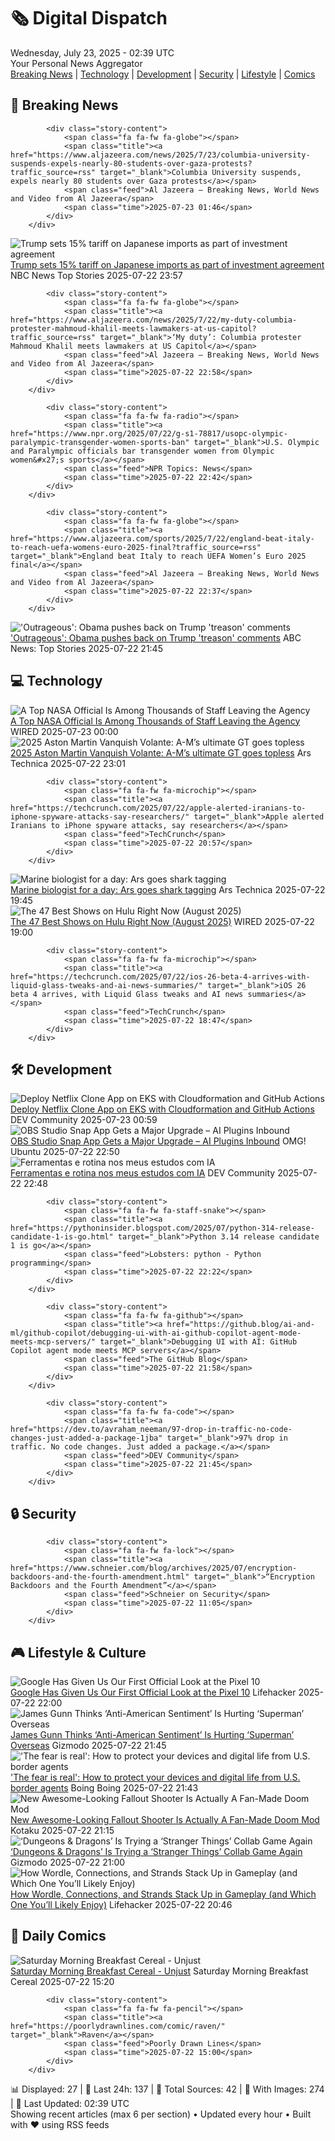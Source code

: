 <!-- Processing 54 RSS feeds at 2025-07-23 02:39:06 UTC -->
<!-- Processing: Penny Arcade -->
<!-- Processing: Garfield -->
<!-- Processing: Cyanide & Happiness -->
<!-- Processing: Girl Genius -->
<!-- Processing: BBC World News -->
<!-- Processing: BBC Breaking News -->
<!-- Processing: Al Jazeera Breaking News -->
<!-- Processing: CBC News -->
<!-- Error processing https://rss.cbc.ca/lineup/topstories.xml: The read operation timed out -->
<!-- Processing: Reuters World News -->
<!-- Processing: Associated Press Breaking -->
<!-- Processing: Guardian World News -->
<!-- Processing: Sky News World -->
<!-- Processing: TechCrunch -->
<!-- Processing: O'Reilly Radar -->
<!-- Processing: WIRED -->
<!-- Processing: Slashdot -->
<!-- Processing: OMG! Ubuntu -->
<!-- Processing: DistroWatch -->
<!-- Processing: Linux.com -->
<!-- Processing: Red Hat Blog -->
<!-- Processing: Ubuntu Blog -->
<!-- Processing: InfoQ -->
<!-- Processing: Martin Fowler -->
<!-- Processing: Coding Horror -->
<!-- Processing: The Pragmatic Engineer -->
<!-- Processing: Lifehacker -->
<!-- Processing: Boing Boing -->
<!-- Generated 6 new posts out of 27 feeds processed -->
<div class="newspaper-header">
    <h1 class="newspaper-title">🗞️ Digital Dispatch</h1>
    <div class="newspaper-date">Wednesday, July 23, 2025 - 02:39 UTC</div>
    <div class="newspaper-subtitle">Your Personal News Aggregator</div>
</div>

<div class="newspaper-nav">
    <a href="#breaking">Breaking News</a> |
    <a href="#tech">Technology</a> |
    <a href="#dev">Development</a> |
    <a href="#security">Security</a> |
    <a href="#lifestyle">Lifestyle</a> |
    <a href="#webcomics">Comics</a>
</div>

<div class="news-section breaking-news" id="breaking">
<h2 class="section-header">🚨 Breaking News</h2>
<div class="stories-container">
<div class="story">
            
            <div class="story-content">
                <span class="fa fa-fw fa-globe"></span>
                <span class="title"><a href="https://www.aljazeera.com/news/2025/7/23/columbia-university-suspends-expels-nearly-80-students-over-gaza-protests?traffic_source=rss" target="_blank">Columbia University suspends, expels nearly 80 students over Gaza protests</a></span>
                <span class="feed">Al Jazeera – Breaking News, World News and Video from Al Jazeera</span>
                <span class="time">2025-07-23 01:46</span>
            </div>
        </div>
<div class="story">
            <img src="https://media-cldnry.s-nbcnews.com/image/upload/t_fit_1500w/rockcms/2025-02/250207-trump-ishiba-ew-214p-e1db6d.jpg" alt="Trump sets 15% tariff on Japanese imports as part of investment agreement" class="story-image" loading="lazy" onerror="this.style.display='none'">
            <div class="story-content">
                <span class="fa fa-fw fa-broadcast-tower"></span>
                <span class="title"><a href="https://www.nbcnews.com/business/business-news/trump-sets-15-tariff-japanese-imports-part-investment-agreement-rcna220416" target="_blank">Trump sets 15% tariff on Japanese imports as part of investment agreement</a></span>
                <span class="feed">NBC News Top Stories</span>
                <span class="time">2025-07-22 23:57</span>
            </div>
        </div>
<div class="story">
            
            <div class="story-content">
                <span class="fa fa-fw fa-globe"></span>
                <span class="title"><a href="https://www.aljazeera.com/news/2025/7/22/my-duty-columbia-protester-mahmoud-khalil-meets-lawmakers-at-us-capitol?traffic_source=rss" target="_blank">‘My duty’: Columbia protester Mahmoud Khalil meets lawmakers at US Capitol</a></span>
                <span class="feed">Al Jazeera – Breaking News, World News and Video from Al Jazeera</span>
                <span class="time">2025-07-22 22:58</span>
            </div>
        </div>
<div class="story">
            
            <div class="story-content">
                <span class="fa fa-fw fa-radio"></span>
                <span class="title"><a href="https://www.npr.org/2025/07/22/g-s1-78817/usopc-olympic-paralympic-transgender-women-sports-ban" target="_blank">U.S. Olympic and Paralympic officials bar transgender women from Olympic women&#x27;s sports</a></span>
                <span class="feed">NPR Topics: News</span>
                <span class="time">2025-07-22 22:42</span>
            </div>
        </div>
<div class="story">
            
            <div class="story-content">
                <span class="fa fa-fw fa-globe"></span>
                <span class="title"><a href="https://www.aljazeera.com/sports/2025/7/22/england-beat-italy-to-reach-uefa-womens-euro-2025-final?traffic_source=rss" target="_blank">England beat Italy to reach UEFA Women’s Euro 2025 final</a></span>
                <span class="feed">Al Jazeera – Breaking News, World News and Video from Al Jazeera</span>
                <span class="time">2025-07-22 22:37</span>
            </div>
        </div>
<div class="story">
            <img src="https://s.abcnews.com/images/US/donald-trump-15-ap-gmh-250722_1753201119010_hpMain_4x3t_384.jpg" alt="&#x27;Outrageous&#x27;: Obama pushes back on Trump &#x27;treason&#x27; comments" class="story-image" loading="lazy" onerror="this.style.display='none'">
            <div class="story-content">
                <span class="fa fa-fw fa-tv"></span>
                <span class="title"><a href="https://abcnews.go.com/Politics/trump-accuses-obama-treason-oval-office/story?id=123963917" target="_blank">&#x27;Outrageous&#x27;: Obama pushes back on Trump &#x27;treason&#x27; comments</a></span>
                <span class="feed">ABC News: Top Stories</span>
                <span class="time">2025-07-22 21:45</span>
            </div>
        </div>
</div>
</div>
<div class="news-section tech-news" id="tech">
<h2 class="section-header">💻 Technology</h2>
<div class="stories-container">
<div class="story">
            <img src="https://media.wired.com/photos/687fd4bb02d947fe8f99b59e/master/pass/goddard-nasa-sciGSFC_20171208_Archive_e000542large-1536x1022.jpg" alt="A Top NASA Official Is Among Thousands of Staff Leaving the Agency" class="story-image" loading="lazy" onerror="this.style.display='none'">
            <div class="story-content">
                <span class="fa fa-fw fa-bolt"></span>
                <span class="title"><a href="https://www.wired.com/story/a-top-nasa-official-is-among-thousands-of-staff-leaving-the-agency/" target="_blank">A Top NASA Official Is Among Thousands of Staff Leaving the Agency</a></span>
                <span class="feed">WIRED</span>
                <span class="time">2025-07-23 00:00</span>
            </div>
        </div>
<div class="story">
            <img src="https://cdn.arstechnica.net/wp-content/uploads/2025/07/IMG_7213-500x500.jpg" alt="2025 Aston Martin Vanquish Volante: A-M’s ultimate GT goes topless" class="story-image" loading="lazy" onerror="this.style.display='none'">
            <div class="story-content">
                <span class="fa fa-fw fa-cog"></span>
                <span class="title"><a href="https://arstechnica.com/cars/2025/07/2025-aston-martin-vanquish-volante-a-ms-ultimate-gt-goes-topless/" target="_blank">2025 Aston Martin Vanquish Volante: A-M’s ultimate GT goes topless</a></span>
                <span class="feed">Ars Technica</span>
                <span class="time">2025-07-22 23:01</span>
            </div>
        </div>
<div class="story">
            
            <div class="story-content">
                <span class="fa fa-fw fa-microchip"></span>
                <span class="title"><a href="https://techcrunch.com/2025/07/22/apple-alerted-iranians-to-iphone-spyware-attacks-say-researchers/" target="_blank">Apple alerted Iranians to iPhone spyware attacks, say researchers</a></span>
                <span class="feed">TechCrunch</span>
                <span class="time">2025-07-22 20:57</span>
            </div>
        </div>
<div class="story">
            <img src="https://cdn.arstechnica.net/wp-content/uploads/2025/07/20250509-SHIFFMAN_SCIENTIST_DAY1-110-500x500-1752861268.jpg" alt="Marine biologist for a day: Ars goes shark tagging" class="story-image" loading="lazy" onerror="this.style.display='none'">
            <div class="story-content">
                <span class="fa fa-fw fa-cog"></span>
                <span class="title"><a href="https://arstechnica.com/science/2025/07/marine-biologist-for-a-day-ars-goes-shark-tagging/" target="_blank">Marine biologist for a day: Ars goes shark tagging</a></span>
                <span class="feed">Ars Technica</span>
                <span class="time">2025-07-22 19:45</span>
            </div>
        </div>
<div class="story">
            <img src="https://media.wired.com/photos/687ea883b1f8553535717f13/master/pass/Hulu-Show-Guide-Culture-WBLACK_Air106Prod105_LJ_01977R.jpg" alt="The 47 Best Shows on Hulu Right Now (August 2025)" class="story-image" loading="lazy" onerror="this.style.display='none'">
            <div class="story-content">
                <span class="fa fa-fw fa-bolt"></span>
                <span class="title"><a href="https://www.wired.com/story/best-tv-shows-hulu-this-week/" target="_blank">The 47 Best Shows on Hulu Right Now (August 2025)</a></span>
                <span class="feed">WIRED</span>
                <span class="time">2025-07-22 19:00</span>
            </div>
        </div>
<div class="story">
            
            <div class="story-content">
                <span class="fa fa-fw fa-microchip"></span>
                <span class="title"><a href="https://techcrunch.com/2025/07/22/ios-26-beta-4-arrives-with-liquid-glass-tweaks-and-ai-news-summaries/" target="_blank">iOS 26 beta 4 arrives, with Liquid Glass tweaks and AI news summaries</a></span>
                <span class="feed">TechCrunch</span>
                <span class="time">2025-07-22 18:47</span>
            </div>
        </div>
</div>
</div>
<div class="news-section dev-news" id="dev">
<h2 class="section-header">🛠️ Development</h2>
<div class="stories-container">
<div class="story">
            <img src="https://media2.dev.to/dynamic/image/width=800%2Cheight=%2Cfit=scale-down%2Cgravity=auto%2Cformat=auto/https%3A%2F%2Fdev-to-uploads.s3.amazonaws.com%2Fuploads%2Farticles%2Fmmgyjapj7802ugolof6t.png" alt="Deploy Netflix Clone App on EKS with Cloudformation and GitHub Actions" class="story-image" loading="lazy" onerror="this.style.display='none'">
            <div class="story-content">
                <span class="fa fa-fw fa-code"></span>
                <span class="title"><a href="https://dev.to/ndzenyuy/deploy-netflix-clone-app-on-eks-with-cloudformation-and-github-actions-4m2o" target="_blank">Deploy Netflix Clone App on EKS with Cloudformation and GitHub Actions</a></span>
                <span class="feed">DEV Community</span>
                <span class="time">2025-07-23 00:59</span>
            </div>
        </div>
<div class="story">
            <img src="https://i0.wp.com/www.omgubuntu.co.uk/wp-content/uploads/2024/12/obs.jpg?resize=406%2C232&amp;ssl=1" alt="OBS Studio Snap App Gets a Major Upgrade – AI Plugins Inbound" class="story-image" loading="lazy" onerror="this.style.display='none'">
            <div class="story-content">
                <span class="fa fa-fw fa-ubuntu"></span>
                <span class="title"><a href="https://www.omgubuntu.co.uk/2025/07/obs-studio-snap-update-core24-plugins" target="_blank">OBS Studio Snap App Gets a Major Upgrade – AI Plugins Inbound</a></span>
                <span class="feed">OMG! Ubuntu</span>
                <span class="time">2025-07-22 22:50</span>
            </div>
        </div>
<div class="story">
            <img src="https://media2.dev.to/dynamic/image/width=800%2Cheight=%2Cfit=scale-down%2Cgravity=auto%2Cformat=auto/https%3A%2F%2Fdev-to-uploads.s3.amazonaws.com%2Fuploads%2Farticles%2Fk8osapdc3hrn3wuulah5.png" alt="Ferramentas e rotina nos meus estudos com IA" class="story-image" loading="lazy" onerror="this.style.display='none'">
            <div class="story-content">
                <span class="fa fa-fw fa-code"></span>
                <span class="title"><a href="https://dev.to/anabiscalchin/ferramentas-e-rotina-nos-meus-estudos-com-ia-4alj" target="_blank">Ferramentas e rotina nos meus estudos com IA</a></span>
                <span class="feed">DEV Community</span>
                <span class="time">2025-07-22 22:48</span>
            </div>
        </div>
<div class="story">
            
            <div class="story-content">
                <span class="fa fa-fw fa-staff-snake"></span>
                <span class="title"><a href="https://pythoninsider.blogspot.com/2025/07/python-314-release-candidate-1-is-go.html" target="_blank">Python 3.14 release candidate 1 is go</a></span>
                <span class="feed">Lobsters: python - Python programming</span>
                <span class="time">2025-07-22 22:22</span>
            </div>
        </div>
<div class="story">
            
            <div class="story-content">
                <span class="fa fa-fw fa-github"></span>
                <span class="title"><a href="https://github.blog/ai-and-ml/github-copilot/debugging-ui-with-ai-github-copilot-agent-mode-meets-mcp-servers/" target="_blank">Debugging UI with AI: GitHub Copilot agent mode meets MCP servers</a></span>
                <span class="feed">The GitHub Blog</span>
                <span class="time">2025-07-22 21:58</span>
            </div>
        </div>
<div class="story">
            
            <div class="story-content">
                <span class="fa fa-fw fa-code"></span>
                <span class="title"><a href="https://dev.to/avraham_neeman/97-drop-in-traffic-no-code-changes-just-added-a-package-1jba" target="_blank">97% drop in traffic. No code changes. Just added a package.</a></span>
                <span class="feed">DEV Community</span>
                <span class="time">2025-07-22 21:45</span>
            </div>
        </div>
</div>
</div>
<div class="news-section security-news" id="security">
<h2 class="section-header">🔒 Security</h2>
<div class="stories-container">
<div class="story">
            
            <div class="story-content">
                <span class="fa fa-fw fa-lock"></span>
                <span class="title"><a href="https://www.schneier.com/blog/archives/2025/07/encryption-backdoors-and-the-fourth-amendment.html" target="_blank">“Encryption Backdoors and the Fourth Amendment”</a></span>
                <span class="feed">Schneier on Security</span>
                <span class="time">2025-07-22 11:05</span>
            </div>
        </div>
</div>
</div>
<div class="news-section lifestyle-news" id="lifestyle">
<h2 class="section-header">🎮 Lifestyle & Culture</h2>
<div class="stories-container">
<div class="story">
            <img src="https://lifehacker.com/imagery/articles/01K0SZK4RE1QW99C307F0SNRYG/hero-image.png" alt="Google Has Given Us Our First Official Look at the Pixel 10" class="story-image" loading="lazy" onerror="this.style.display='none'">
            <div class="story-content">
                <span class="fa fa-fw fa-life-ring"></span>
                <span class="title"><a href="https://lifehacker.com/tech/google-has-given-us-our-first-official-peek-at-the-pixel-10?utm_medium=RSS" target="_blank">Google Has Given Us Our First Official Look at the Pixel 10</a></span>
                <span class="feed">Lifehacker</span>
                <span class="time">2025-07-22 22:00</span>
            </div>
        </div>
<div class="story">
            <img src="https://gizmodo.com/app/uploads/2025/07/Superman-Fortress.jpg" alt="James Gunn Thinks ‘Anti-American Sentiment’ Is Hurting ‘Superman’ Overseas" class="story-image" loading="lazy" onerror="this.style.display='none'">
            <div class="story-content">
                <span class="fa fa-fw fa-computer"></span>
                <span class="title"><a href="https://gizmodo.com/james-gunn-thinks-anti-american-sentiment-is-hurting-superman-overseas-2000632655" target="_blank">James Gunn Thinks ‘Anti-American Sentiment’ Is Hurting ‘Superman’ Overseas</a></span>
                <span class="feed">Gizmodo</span>
                <span class="time">2025-07-22 21:45</span>
            </div>
        </div>
<div class="story">
            <img src="https://i0.wp.com/boingboing.net/wp-content/uploads/2025/07/cbp-1.jpg?fit=1080%2C720&amp;quality=60&amp;ssl=1" alt="&#x27;The fear is real&#x27;: How to protect your devices and digital life from U.S. border agents" class="story-image" loading="lazy" onerror="this.style.display='none'">
            <div class="story-content">
                <span class="fa fa-fw fa-arrow-right"></span>
                <span class="title"><a href="https://boingboing.net/2025/07/22/the-fear-is-real-how-to-protect-your-devices-and-digital-life-from-u-s-border-agents.html" target="_blank">&#x27;The fear is real&#x27;: How to protect your devices and digital life from U.S. border agents</a></span>
                <span class="feed">Boing Boing</span>
                <span class="time">2025-07-22 21:43</span>
            </div>
        </div>
<div class="story">
            <img src="https://i.kinja-img.com/image/upload/c_fit,q_80,w_636/53e09dd444f38f1fe7304aadf3566816.jpg" alt="New Awesome-Looking Fallout Shooter Is Actually A Fan-Made Doom Mod" class="story-image" loading="lazy" onerror="this.style.display='none'">
            <div class="story-content">
                <span class="fa fa-fw fa-gamepad"></span>
                <span class="title"><a href="https://kotaku.com/doom-mod-fallout-bakersfield-boomer-shooter-trailer-pc-1851786757" target="_blank">New Awesome-Looking Fallout Shooter Is Actually A Fan-Made Doom Mod</a></span>
                <span class="feed">Kotaku</span>
                <span class="time">2025-07-22 21:15</span>
            </div>
        </div>
<div class="story">
            <img src="https://gizmodo.com/app/uploads/2025/07/Stranger-Things-Dungeons-and-Dragons.jpg" alt="‘Dungeons &amp; Dragons’ Is Trying a ‘Stranger Things’ Collab Game Again" class="story-image" loading="lazy" onerror="this.style.display='none'">
            <div class="story-content">
                <span class="fa fa-fw fa-computer"></span>
                <span class="title"><a href="https://gizmodo.com/dungeons-and-dragons-strange-things-hellfire-club-game-2000632716" target="_blank">‘Dungeons &amp; Dragons’ Is Trying a ‘Stranger Things’ Collab Game Again</a></span>
                <span class="feed">Gizmodo</span>
                <span class="time">2025-07-22 21:00</span>
            </div>
        </div>
<div class="story">
            <img src="https://lifehacker.com/imagery/articles/01K0SWH626MT9EVBNK4GGHP6WC/hero-image.jpg" alt="How Wordle, Connections, and Strands Stack Up in Gameplay (and Which One You’ll Likely Enjoy)" class="story-image" loading="lazy" onerror="this.style.display='none'">
            <div class="story-content">
                <span class="fa fa-fw fa-life-ring"></span>
                <span class="title"><a href="https://lifehacker.com/entertainment/how-wordle-connections-and-strands-stack-up-in-gameplay?utm_medium=RSS" target="_blank">How Wordle, Connections, and Strands Stack Up in Gameplay (and Which One You’ll Likely Enjoy)</a></span>
                <span class="feed">Lifehacker</span>
                <span class="time">2025-07-22 20:46</span>
            </div>
        </div>
</div>
</div>
<div class="news-section webcomics-section" id="webcomics">
<h2 class="section-header">🎨 Daily Comics</h2>
<div class="stories-container">
<div class="story">
            <img src="https://www.smbc-comics.com/comics/1753143656-20250723.png" alt="Saturday Morning Breakfast Cereal - Unjust" class="story-image" loading="lazy" onerror="this.style.display='none'">
            <div class="story-content">
                <span class="fa fa-fw fa-smile"></span>
                <span class="title"><a href="https://www.smbc-comics.com/comic/unjust" target="_blank">Saturday Morning Breakfast Cereal - Unjust</a></span>
                <span class="feed">Saturday Morning Breakfast Cereal</span>
                <span class="time">2025-07-22 15:20</span>
            </div>
        </div>
<div class="story">
            
            <div class="story-content">
                <span class="fa fa-fw fa-pencil"></span>
                <span class="title"><a href="https://poorlydrawnlines.com/comic/raven/" target="_blank">Raven</a></span>
                <span class="feed">Poorly Drawn Lines</span>
                <span class="time">2025-07-22 15:00</span>
            </div>
        </div>
</div>
</div>

<div class="newspaper-footer">
    <div class="stats">
        📊 Displayed: 27 | 📅 Last 24h: 137 | 📡 Total Sources: 42 | 📸 With Images: 274 |
        🔄 Last Updated: 02:39 UTC
    </div>
    <div class="footer-note">
        Showing recent articles (max 6 per section) • Updated every hour • Built with ❤️ using RSS feeds
    </div>
</div>
